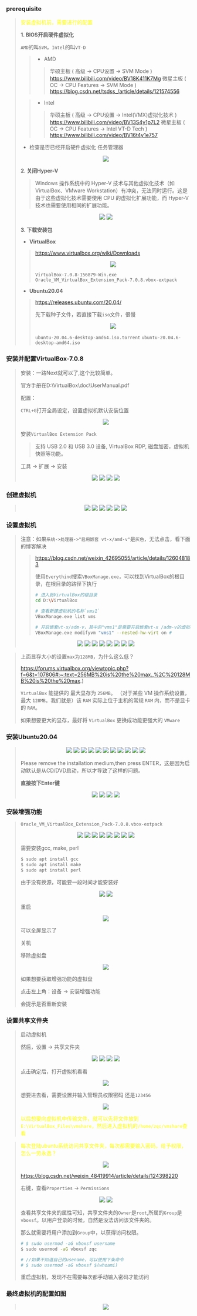
### prerequisite

> <font color="yellow"> 安装虚拟机前，需要进行的配置 </font>
> 
> **1. BIOS开启硬件虚拟化**
> 
> `AMD`的叫`SVM`，`Intel`的叫`VT-D`
> 
> > * AMD
> > > 华硕主板 ( 高级 -> CPU设置 -> SVM Mode )
> > > https://www.bilibili.com/video/BV18K411K7Mg
> > > 微星主板 ( OC -> CPU Features -> SVM Mode )
> > > https://blog.csdn.net/tsdss_/article/details/121574556
> 
> > * Intel
> > > 华硕主板 ( 高级 -> CPU设置 -> Intel(VMX)虚拟化技术 )
> > > https://www.bilibili.com/video/BV13S4y1p7L2
> > > 微星主板 ( OC -> CPU Features -> Intel VT-D Tech )
> > > https://www.bilibili.com/video/BV16t4y1e757
> 
> * 检查是否已经开启硬件虚拟化
> 任务管理器
> <div align=center>
> <img src="./images/Setup_System/prerequisite_1.jpg" style="zoom:100%">
> </div>
>
> 
> **2. 关闭Hyper-V**
> 
> > Windows 操作系统中的 Hyper-V 技术与其他虚拟化技术（如 VirtualBox、VMware Workstation）有冲突，无法同时运行。这是由于这些虚拟化技术需要使用 CPU 的虚拟化扩展功能，而 Hyper-V 技术也需要使用相同的扩展功能。
> <div align=center>
> <img src="./images/Setup_System/prerequisite_2.jpg" style="zoom:100%">
> <img src="./images/Setup_System/prerequisite_3.jpg" style="zoom:100%">
> </div>
> 
>
> **3. 下载安装包**
> 
> * **VirtualBox**
> > https://www.virtualbox.org/wiki/Downloads
> > 
> > <div align=center>
> > <img src="./images/Setup_System/prerequisite_4.jpg" style="zoom:100%">
> > </div>
> > 
> > `VirtualBox-7.0.8-156879-Win.exe`
> > `Oracle_VM_VirtualBox_Extension_Pack-7.0.8.vbox-extpack`
>
> * **Ubuntu20.04**
> > https://releases.ubuntu.com/20.04/
> > 
> > 先下载种子文件，若直接下载`iso`文件，很慢
> > <div align=center>
> > <img src="./images/Setup_System/prerequisite_5.jpg" style="zoom:100%">
> > </div>
> > 
> > `ubuntu-20.04.6-desktop-amd64.iso.torrent`
> > `ubuntu-20.04.6-desktop-amd64.iso`
> 

### 安装并配置VirtualBox-7.0.8
>
> 安装：一路Next就可以了,这个比较简单。
> 
> 官方手册在D:\VirtualBox\doc\UserManual.pdf
> 
> 配置：
>
> `CTRL+G`打开全局设定，设置虚拟机默认安装位置
> <div align=center>
> <img src="./images/Setup_System/VirtualBox_1.jpg" style="zoom:100%">
> </div>
>
> 安装`VirtualBox Extension Pack`
> > 支持 USB 2.0 和 USB 3.0 设备, VirtualBox RDP, 磁盘加密，虚拟机快照等功能。
> 
>  工具 -> 扩展 -> 安装
> <div align=center>
> <img src="./images/Setup_System/VirtualBox_2.jpg" style="zoom:100%">
> <img src="./images/Setup_System/VirtualBox_3.jpg" style="zoom:100%">
> <img src="./images/Setup_System/VirtualBox_4.jpg" style="zoom:100%">
> <img src="./images/Setup_System/VirtualBox_5.jpg" style="zoom:100%">
> </div>
>
> 

### 创建虚拟机
>
> <div align=center>
> <img src="./images/Setup_System/virtual_machine_1.jpg" style="zoom:100%">
> <img src="./images/Setup_System/virtual_machine_2.jpg" style="zoom:100%">
> <img src="./images/Setup_System/virtual_machine_3.jpg" style="zoom:100%">
> <img src="./images/Setup_System/virtual_machine_4.jpg" style="zoom:100%">
> <img src="./images/Setup_System/virtual_machine_5.jpg" style="zoom:100%">
> <img src="./images/Setup_System/virtual_machine_6.jpg" style="zoom:100%">
> </div>
> 
### 设置虚拟机

> 
> 注意：如果`系统->处理器->"启用嵌套 vt-x/amd-v"`是`灰色`，无法点击，看下面的博客解决
>
> > https://blog.csdn.net/weixin_42695055/article/details/126048183
> > 
> > 使用`Everythind`搜索`VBoxManage.exe`，可以找到VirtualBox的根目录，在根目录的路径下执行
> > 
> > ```bash
> > # 进入到VirtualBox的根目录
> > cd D:\VirtualBox
> > 
> > # 查看新建虚拟机的名称`vms1`
> > VBoxManage.exe list vms
> > 
> > # 开启嵌套vt-x/adm-v，其中的"vms1"是需要开启嵌套vt-x /adm-v的虚拟机名称
> > VBoxManage.exe modifyvm "vms1" --nested-hw-virt on # 
> > ```
> 
> <div align=center>
> <img src="./images/Setup_System/virtual_machine_7.jpg" style="zoom:100%">
> <img src="./images/Setup_System/virtual_machine_8.jpg" style="zoom:100%">
> <img src="./images/Setup_System/virtual_machine_9.jpg" style="zoom:100%">
> <img src="./images/Setup_System/virtual_machine_10.jpg" style="zoom:100%">
> <img src="./images/Setup_System/virtual_machine_11.jpg" style="zoom:100%">
> <img src="./images/Setup_System/virtual_machine_12.jpg" style="zoom:100%">
> <img src="./images/Setup_System/virtual_machine_13.jpg" style="zoom:100%">
> <img src="./images/Setup_System/virtual_machine_14.jpg" style="zoom:100%">
> </div>
>

> 上面显存大小的设置`max`为`128MB`，为什么这么低？
> 
> https://forums.virtualbox.org/viewtopic.php?f=6&t=107806#:~:text=256MB%20is%20the%20max.,%2C%20128MB%20is%20the%20max.)
>
> `VirtualBox` 能提供的 最大显存为 `256MB`。 （对于某些 VM 操作系统设置，最大 `128MB`。我们就是）该 `RAM` 实际上位于主机的常规 `RAM` 内，而不是显卡的 `RAM`。
>
> 如果想要更大的显存，最好将 `VirtualBox` 更换成功能更强大的 `VMware`
>
> 



### 安装Ubuntu20.04 

> <div align=center>
> <img src="./images/Setup_System/Ubuntu_1.jpg" style="zoom:100%">
> <img src="./images/Setup_System/Ubuntu_2.jpg" style="zoom:100%">
> <img src="./images/Setup_System/Ubuntu_3.jpg" style="zoom:100%">
> <img src="./images/Setup_System/Ubuntu_4.jpg" style="zoom:100%">
> <img src="./images/Setup_System/Ubuntu_5.jpg" style="zoom:100%">
> <img src="./images/Setup_System/Ubuntu_6.jpg" style="zoom:100%">
> <img src="./images/Setup_System/Ubuntu_7.jpg" style="zoom:100%">
> <img src="./images/Setup_System/Ubuntu_8.jpg" style="zoom:100%">
> <img src="./images/Setup_System/Ubuntu_9.jpg" style="zoom:100%">
> <img src="./images/Setup_System/Ubuntu_10.jpg" style="zoom:100%">
> <img src="./images/Setup_System/Ubuntu_11.jpg" style="zoom:100%">
> </div>
> 
> Please remove the installation medium,then press ENTER，这是因为启动默认是从CD/DVD启动，所以才导致了这样的问题。
>
> **直接按下Enter键**
>
> <div align=center>
> <img src="./images/Setup_System/Ubuntu_12.jpg" style="zoom:100%">
> <img src="./images/Setup_System/Ubuntu_13.jpg" style="zoom:100%">
> <img src="./images/Setup_System/Ubuntu_14.jpg" style="zoom:100%">
> <img src="./images/Setup_System/Ubuntu_15.jpg" style="zoom:100%">
> </div>
>
 


### 安装增强功能
>
> `Oracle_VM_VirtualBox_Extension_Pack-7.0.8.vbox-extpack`
> 
> <div align=center>
> <img src="./images/Setup_System/Ubuntu_16.jpg" style="zoom:100%">
> <img src="./images/Setup_System/Ubuntu_17.jpg" style="zoom:100%">
> <img src="./images/Setup_System/Ubuntu_18.jpg" style="zoom:100%">
> <img src="./images/Setup_System/Ubuntu_19.jpg" style="zoom:100%">
> <img src="./images/Setup_System/Ubuntu_20.jpg" style="zoom:100%">
> <img src="./images/Setup_System/Ubuntu_21.jpg" style="zoom:100%">
> <img src="./images/Setup_System/Ubuntu_22.jpg" style="zoom:100%">
> <img src="./images/Setup_System/Ubuntu_23.jpg" style="zoom:100%">
> </div>
>
> 需要安装gcc, make, perl
> 
> ```bash
> $ sudo apt install gcc 
> $ sudo apt install make 
> $ sudo apt install perl
> ```
> 由于没有换源，可能要一段时间才能安装好
> 
> <div align=center>
> <img src="./images/Setup_System/Ubuntu_24.jpg" style="zoom:100%">
> <img src="./images/Setup_System/Ubuntu_25.jpg" style="zoom:100%">
> </div>
> 
>  重启
> 
> <div align=center>
> <img src="./images/Setup_System/Ubuntu_26.jpg" style="zoom:100%">
> </div>
>
> 可以全屏显示了
>
> 关机
>
> 移除虚拟盘
> 
> <div align=center>
> <img src="./images/Setup_System/Ubuntu_27.jpg" style="zoom:100%">
> </div>
>
> 如果想要获取增强功能的虚拟盘
> 
> 点击左上角：设备 -> 安装增强功能
>
> 会提示是否重新安装
> 


### 设置共享文件夹

> 启动虚拟机
>
> 然后，设置 -> 共享文件夹
>
> 
> <div align=center>
> <img src="./images/Setup_System/Ubuntu_28.jpg" style="zoom:100%">
> <img src="./images/Setup_System/Ubuntu_29.jpg" style="zoom:100%">
> <img src="./images/Setup_System/Ubuntu_30.jpg" style="zoom:100%">
> <img src="./images/Setup_System/Ubuntu_31.jpg" style="zoom:100%">
> </div>
>
> 点击确定后，打开虚拟机看看
> <div align=center>
> <img src="./images/Setup_System/Ubuntu_32.jpg" style="zoom:100%">
> </div>
> 
> 想要进去看，需要设置并输入管理员权限密码
> 还是`123456`
> 
> <div align=center>
> <img src="./images/Setup_System/Ubuntu_33.jpg" style="zoom:100%">
> </div>
> 
> 
> <font color="yellow"> 以后想要向虚拟机中传输文件，就可以先将文件放到`E:\VirtualBox_Files\vmshare`，然后进入虚拟机的`/home/zqc/vmshare`查看 </font>
>

> <font color="yellow"> 每次登陆ubuntu系统访问共享文件夹，每次都需要输入密码，给予权限，怎么一劳永逸？ </font>
>
> <div align=center>
> <img src="./images/Setup_System/Ubuntu_34.jpg" style="zoom:100%">
> </div>
>
> https://blog.csdn.net/weixin_48419914/article/details/124398220
>
> 右键，查看`Properties` -> `Permissions`
>
> <div align=center>
> <img src="./images/Setup_System/Ubuntu_35.jpg" style="zoom:100%">
> <img src="./images/Setup_System/Ubuntu_36.jpg" style="zoom:100%">
> </div>
>
> 查看共享文件夹的属性可知，共享文件夹的`Owner`是`root`,所属的`Group`是`vboxsf`。以用户登录的时候，自然是没法访问该文件夹的。
>
> 那么就需要将用户添加到`Group`中，以获得访问权限。
> ```bash
> # $ sudo usermod -aG vboxsf username
> $ sudo usermod -aG vboxsf zqc
> 
> # //如果不知道自己的usename，可以使用下条命令
> # $ sudo usermod -aG vboxsf $(whoami)
> ```
>
> 重启虚拟机，发现不在需要每次都手动输入密码才能访问
> 


### 最终虚拟机的配置如图
> <div align=center>
> <img src="./images/Setup_System/finish.jpg" style="zoom:100%">
> </div>
>



